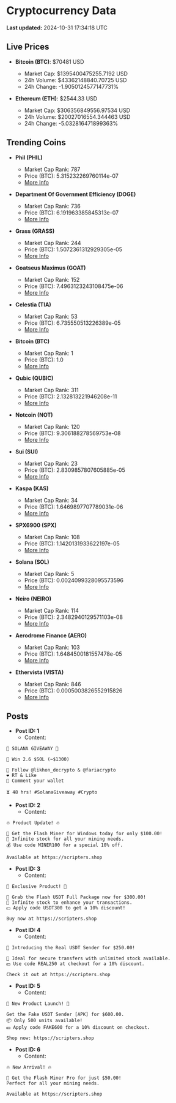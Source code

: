 # Cryptocurrency Data

**Last updated:** 2024-10-31 17:34:18 UTC

## Live Prices
- **Bitcoin (BTC)**: $70481 USD
  - Market Cap: $1395400475255.7192 USD
  - 24h Volume: $43362148840.70725 USD
  - 24h Change: -1.9050124577147731%

- **Ethereum (ETH)**: $2544.33 USD
  - Market Cap: $306356849556.97534 USD
  - 24h Volume: $20027016554.344463 USD
  - 24h Change: -5.032816471899363%

## Trending Coins
- **Phil (PHIL)**
  - Market Cap Rank: 787
  - Price (BTC): 5.315232269760114e-07
  - [More Info](https://www.coingecko.com/en/coins/phil)

- **Department Of Government Efficiency (DOGE)**
  - Market Cap Rank: 736
  - Price (BTC): 6.191963385845313e-07
  - [More Info](https://www.coingecko.com/en/coins/department-of-government-efficiency)

- **Grass (GRASS)**
  - Market Cap Rank: 244
  - Price (BTC): 1.5072361312929305e-05
  - [More Info](https://www.coingecko.com/en/coins/grass)

- **Goatseus Maximus (GOAT)**
  - Market Cap Rank: 152
  - Price (BTC): 7.4963123243108475e-06
  - [More Info](https://www.coingecko.com/en/coins/goatseus-maximus)

- **Celestia (TIA)**
  - Market Cap Rank: 53
  - Price (BTC): 6.735550513226389e-05
  - [More Info](https://www.coingecko.com/en/coins/celestia)

- **Bitcoin (BTC)**
  - Market Cap Rank: 1
  - Price (BTC): 1.0
  - [More Info](https://www.coingecko.com/en/coins/bitcoin)

- **Qubic (QUBIC)**
  - Market Cap Rank: 311
  - Price (BTC): 2.132813221946208e-11
  - [More Info](https://www.coingecko.com/en/coins/qubic)

- **Notcoin (NOT)**
  - Market Cap Rank: 120
  - Price (BTC): 9.306188278569753e-08
  - [More Info](https://www.coingecko.com/en/coins/notcoin)

- **Sui (SUI)**
  - Market Cap Rank: 23
  - Price (BTC): 2.8309857807605885e-05
  - [More Info](https://www.coingecko.com/en/coins/sui)

- **Kaspa (KAS)**
  - Market Cap Rank: 34
  - Price (BTC): 1.6469897707789031e-06
  - [More Info](https://www.coingecko.com/en/coins/kaspa)

- **SPX6900 (SPX)**
  - Market Cap Rank: 108
  - Price (BTC): 1.1420131933622197e-05
  - [More Info](https://www.coingecko.com/en/coins/spx6900)

- **Solana (SOL)**
  - Market Cap Rank: 5
  - Price (BTC): 0.0024099328095573596
  - [More Info](https://www.coingecko.com/en/coins/solana)

- **Neiro (NEIRO)**
  - Market Cap Rank: 114
  - Price (BTC): 2.3482940129571103e-08
  - [More Info](https://www.coingecko.com/en/coins/neiro-3)

- **Aerodrome Finance (AERO)**
  - Market Cap Rank: 103
  - Price (BTC): 1.6484500181557478e-05
  - [More Info](https://www.coingecko.com/en/coins/aerodrome-finance)

- **Ethervista (VISTA)**
  - Market Cap Rank: 846
  - Price (BTC): 0.0005003826552915826
  - [More Info](https://www.coingecko.com/en/coins/ethervista)

## Posts
- **Post ID: 1**
  - Content:
```
🚀 SOLANA GIVEAWAY 🚀

🎁 Win 2.6 $SOL (~$1300)

🤝 Follow @likhon_decrypto & @fariacrypto
❤️ RT & Like
💬 Comment your wallet

⏳ 48 hrs! #SolanaGiveaway #Crypto
```

- **Post ID: 2**
  - Content:
```
🔥 Product Update! 🔥

🚀 Get the Flash Miner for Windows today for only $100.00!
🔋 Infinite stock for all your mining needs.
💰 Use code MINER100 for a special 10% off.

Available at https://scripters.shop
```

- **Post ID: 3**
  - Content:
```
🎁 Exclusive Product! 🎁

💸 Grab the Flash USDT Full Package now for $300.00!
🎉 Infinite stock to enhance your transactions.
💵 Apply code USDT300 to get a 10% discount!

Buy now at https://scripters.shop
```

- **Post ID: 4**
  - Content:
```
💎 Introducing the Real USDT Sender for $250.00!

💼 Ideal for secure transfers with unlimited stock available.
💵 Use code REAL250 at checkout for a 10% discount.

Check it out at https://scripters.shop
```

- **Post ID: 5**
  - Content:
```
🚀 New Product Launch! 🚀

Get the Fake USDT Sender [APK] for $600.00.
📦 Only 500 units available!
💵 Apply code FAKE600 for a 10% discount on checkout.

Shop now: https://scripters.shop
```

- **Post ID: 6**
  - Content:
```
🔥 New Arrival! 🔥

💸 Get the Flash Miner Pro for just $50.00!
Perfect for all your mining needs.

Available at https://scripters.shop
```

